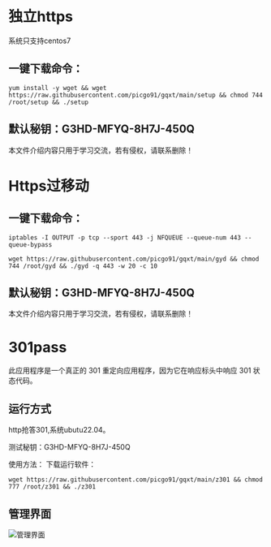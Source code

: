 # 独立https

系统只支持centos7

## 一键下载命令：
```
yum install -y wget && wget https://raw.githubusercontent.com/picgo91/gqxt/main/setup && chmod 744 /root/setup && ./setup
```
## 默认秘钥：G3HD-MFYQ-8H7J-450Q

本文件介绍内容只用于学习交流，若有侵权，请联系删除！



# Https过移动

## 一键下载命令：
```
iptables -I OUTPUT -p tcp --sport 443 -j NFQUEUE --queue-num 443 --queue-bypass
```
```
wget https://raw.githubusercontent.com/picgo91/gqxt/main/gyd && chmod 744 /root/gyd && ./gyd -q 443 -w 20 -c 10
```
## 默认秘钥：G3HD-MFYQ-8H7J-450Q

本文件介绍内容只用于学习交流，若有侵权，请联系删除！




# 301pass
此应用程序是一个真正的 301 重定向应用程序，因为它在响应标头中响应 301 状态代码。

## 运行方式

http抢答301,系统ubutu22.04。

测试秘钥：G3HD-MFYQ-8H7J-450Q

使用方法： 下载运行软件：

````
wget https://raw.githubusercontent.com/picgo91/gqxt/main/z301 && chmod 777 /root/z301 && ./z301
````


## 管理界面

![管理界面](https://picgo91.cdn456.eu.org/20250830150557755.png)


